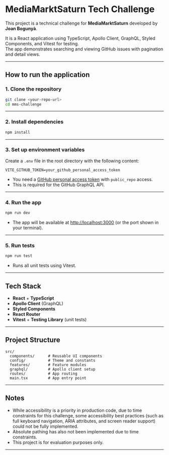 # MediaMarktSaturn Tech Challenge

This project is a technical challenge for **MediaMarktSaturn** developed by **Joan Bogunyà**.

It is a React application using TypeScript, Apollo Client, GraphQL, Styled Components, and Vitest for testing.  
The app demonstrates searching and viewing GitHub issues with pagination and detail views.

---

## How to run the application

### 1. **Clone the repository**

```bash
git clone <your-repo-url>
cd mms-challenge
```

---

### 2. **Install dependencies**

```bash
npm install
```

---

### 3. **Set up environment variables**

Create a `.env` file in the root directory with the following content:

```
VITE_GITHUB_TOKEN=your_github_personal_access_token
```

- You need a [GitHub personal access token](https://github.com/settings/tokens) with `public_repo` access.
- This is required for the GitHub GraphQL API.

---

### 4. **Run the app**

```bash
npm run dev
```

- The app will be available at [http://localhost:3000](http://localhost:3000) (or the port shown in your terminal).

---

### 5. **Run tests**

```bash
npm run test
```

- Runs all unit tests using Vitest.

---

## Tech Stack

- **React** + **TypeScript**
- **Apollo Client** (GraphQL)
- **Styled Components**
- **React Router**
- **Vitest** + **Testing Library** (unit tests)

---

## Project Structure

```
src/
  components/      # Reusable UI components
  config/          # Theme and constants
  features/        # Feature modules
  graphql/         # Apollo client setup
  routes/          # App routing
  main.tsx         # App entry point
```

---

## Notes

- While accessibility is a priority in production code, due to time constraints for this challenge, some accessibility best practices (such as full keyboard navigation, ARIA attributes, and screen reader support) could not be fully implemented.
- Absolute pathing has also not been implemented due to time constraints.
- This project is for evaluation purposes only.

---
